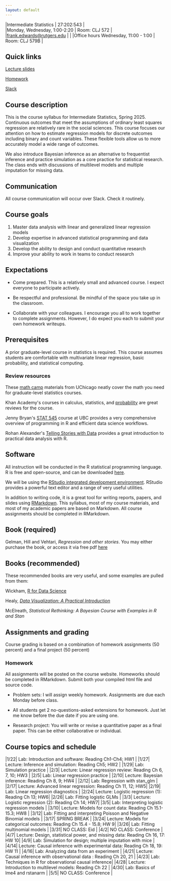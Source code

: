 ```yaml
---
layout: default
---
```


|Intermediate Statistics | 27:202:543 |  
|Monday, Wednesday, 1:00-2:20 | Room: CLJ 572 |
|frank.edwards@rutgers.edu | | 
|Office hours Wednesday, 11:00 - 1:00 | Room: CLJ 579B |

## Quick links

[Lecture slides](https://github.com/f-edwards/intermediate_stats/tree/master/slides)

[Homework](https://github.com/f-edwards/intermediate_stats/tree/master/hw)

[Slack](https://join.slack.com/t/rutgersstats25/shared_invite/zt-2xuenbcog-hh4QyPY_qLZCiHCxm6p5XA)

## Course description

This is the course syllabus for Intermediate Statistics, Spring 2025. Continuous outcomes that meet the assumptions of ordinary least squares regression are relatively rare in the social sciences. This course focuses our attention on how to estimate regression models for discrete outcomes including binary and count variables. These flexible tools allow us to more accurately model a wide range of outcomes.

We also introduce Bayesian inference as an alternative to frequentist inference and practice simulation as a core practice for statistical research. The class ends with discussions of multilevel models and multiple imputation for missing data. 

## Communication

All course communication will occur over Slack. Check it routinely. 

## Course goals

1. Master data analysis with linear and generalized linear regression models
2. Develop expertise in advanced statistical programming and data visualization 
3. Develop the ability to design and conduct quantitative research
4. Improve your ability to work in teams to conduct research

## Expectations

- Come prepared. This is a relatively small and advanced course. I expect everyone to participate actively.

- Be respectful and professional. Be mindful of the space you take up in the classroom.

- Collaborate with your colleagues. I encourage you all to work together to complete assignments. However, I do expect you each to submit your own homework writeups. 

## Prerequisites

A prior graduate-level course in statistics is required. This course assumes students are comfortable with multivariate linear regression, basic probability, and statistical computing.

### Review resources

These [math camp](https://github.com/math-camp/course) materials from UChicago neatly cover the math you need for graduate-level statistics courses.

Khan Academy's courses in calculus, statistics, and [probability](https://www.khanacademy.org/math/statistics-probability/probability-library) are great reviews for the course. 

Jenny Bryan's [STAT 545](http://stat545.com/) course at UBC provides a very comprehensive overview of programming in R and efficient data science workflows.

Rohan Alexander's [Telling Stories with Data](https://tellingstorieswithdata.com/) provides a great introduction to practical data analysis with R. 

## Software

All instruction will be conducted in the R statistical programming language. R is free and open-source, and can be downloaded [here](https://cran.r-project.org/).

We will be using the [RStudio integrated development environment](https://www.rstudio.com/products/rstudio/download/). RStudio provides a powerful text editor and a range of very useful utilities. 

In addition to writing code, it is a great tool for writing reports, papers, and slides using [RMarkdown](https://rmarkdown.rstudio.com/lesson-1.html). This syllabus, most of my course materials, and most of my academic papers are based on Markdown. All course assignments should be completed in RMarkdown.

## Book (required)

Gelman, Hill and Vehtari, *Regression and other stories*. You may either purchase the book, or access it via free pdf [here](https://users.aalto.fi/~ave/ROS.pdf)

## Books (recommended)

These recommended books are very useful, and some examples are pulled from them:

Wickham, [R for Data Science](https://r4ds.had.co.nz/) 

Healy, [*Data Visualization: A Practical Introduction*](http://socviz.co/index.html) 

McElreath, *Statistical Rethinking: A Bayesian Course with Examples in R and Stan*

## Assignments and grading

Course grading is based on a combination of homework assignments (50 percent) and a final project (50 percent)

### Homework

All assignments will be posted on the course website. Homeworks should be completed in RMarkdown. Submit both your compiled html file and source code.

- Problem sets: I will assign weekly homework. Assignments are due each Monday before class. 

- All students get 2 no-questions-asked extensions for homework. Just let me know before the due date if you are using one. 

- Research project: You will write or revise a quantitative paper as a final paper. This can be either collaborative or individual. 

## Course topics and schedule

|1/22| Lab: Introduction and software: Reading Ch1-Ch4; HW1 | 
|1/27| Lecture: Inference and simulation: Reading Ch5; HW2 | 
|1/29| Lab: Simulation practice |
|2/3| Lecture: Linear regression review: Reading Ch 6, 7, 10; HW3 |
|2/5| Lab: Linear regression practice |
|2/10| Lecture: Bayesian inference: Reading Ch 8, 9; HW4 |
|2/12| Lab: Regression with stan_glm |
|2/17| Lecture: Advanced linear regression: Reading Ch 11, 12; HW5|
|2/19| Lab: Linear regression diagnostics |
|2/24| Lecture: Logistic regression (1): Reading Ch 13; HW6|
|2/26| Lab: Fitting logistic GLMs |
|3/3| Lecture: Logistic regression (2): Reading Ch 14; HW7|
|3/5| Lab: Interpreting logistic regression models |
|3/10| Lecture: Models for count data: Reading Ch 15.1-15.3; HW8 |
|3/12| Lab: Fitting and interpreting Poisson and Negative Binomial models |
|3/17| SPRING BREAK |
|3/24| Lecture: Models for categorical outcomes: Reading Ch 15.4 - 15.8; HW 9|
|3/26| Lab: Fitting multinomial models |
|3/31| NO CLASS: Eid |
|4/2| NO CLASS: Conference | 
|4/7| Lecture: Design, statistical power, and missing data: Reading Ch 16, 17: HW 10| 
|4/9| Lab: Simulation for design; multiple imputation with mice | 
|4/14| Lecture: Causal inference with experimental data: Reading Ch 18, 19: HW 11 |
|4/16| Lab: Analyzing data from an experiment |
|4/21| Lecture: Causal inference with observational data : Reading Ch 20, 21 | 
|4/23| Lab: Techniques in R for observational causal inference|
|4/28| Lecture: Introduction to multilevel models: Reading Ch 22 | 
|4/30| Lab: Basics of lme4 and rstanarm | 
|5/5| NO CLASS: Conference |




